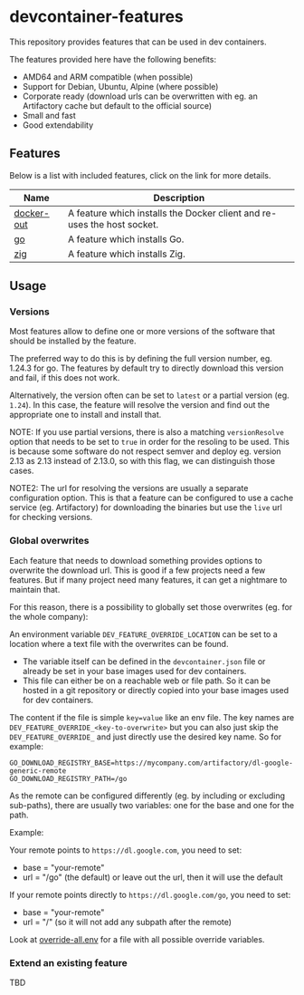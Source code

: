# devcontainer-features

This repository provides features that can be used in dev containers.

The features provided here have the following benefits:
* AMD64 and ARM compatible (when possible)
* Support for Debian, Ubuntu, Alpine (where possible)
* Corporate ready (download urls can be overwritten with eg. an Artifactory cache but default to the official source)
* Small and fast
* Good extendability

## Features

Below is a list with included features, click on the link for more details.

| Name | Description |
| --- | --- |
| [docker-out](./features/src/docker-out/README.md) | A feature which installs the Docker client and re-uses the host socket. |
| [go](./features/src/go/README.md) | A feature which installs Go. |
| [zig](./features/src/zig/README.md) | A feature which installs Zig. |

## Usage

### Versions

Most features allow to define one or more versions of the software that should be installed by the feature.

The preferred way to do this is by defining the full version number, eg. 1.24.3 for go. The features by default try to directly download this version and fail, if this does not work.

Alternatively, the version often can be set to `latest` or a partial version (eg. `1.24`). In this case, the feature will resolve the version and find out the appropriate one to install and install that.

NOTE: If you use partial versions, there is also a matching `versionResolve` option that needs to be set to `true` in order for the resoling to be used. This is because some software do not respect semver and deploy eg. version 2.13 as 2.13 instead of 2.13.0, so with this flag, we can distinguish those cases.

NOTE2: The url for resolving the versions are usually a separate configuration option. This is that a feature can be configured to use a cache service (eg. Artifactory) for downloading the binaries but use the `live` url for checking versions.

### Global overwrites

Each feature that needs to download something provides options to overwrite the download url.
This is good if a few projects need a few features.
But if many project need many features, it can get a nightmare to maintain that.

For this reason, there is a possibility to globally set those overwrites (eg. for the whole company):

An environment variable `DEV_FEATURE_OVERRIDE_LOCATION` can be set to a location where a text file with the overwrites can be found.
* The variable itself can be defined in the `devcontainer.json` file or already be set in your base images used for dev containers.
* This file can either be on a reachable web or file path. So it can be hosted in a git repository or directly copied into your base images used for dev containers.

The content if the file is simple `key=value` like an env file.
The key names are `DEV_FEATURE_OVERRIDE_<key-to-overwrite>` but you can also just skip the `DEV_FEATURE_OVERRIDE_` and just directly use the desired key name. So for example:
```
GO_DOWNLOAD_REGISTRY_BASE=https://mycompany.com/artifactory/dl-google-generic-remote
GO_DOWNLOAD_REGISTRY_PATH=/go
```
As the remote can be configured differently (eg. by including or excluding sub-paths), there are usually two variables: one for the base and one for the path.

Example:

Your remote points to `https://dl.google.com`, you need to set:
* base = "your-remote"
* url = "/go" (the default) or leave out the url, then it will use the default

If your remote points directly to `https://dl.google.com/go`, you need to set:
* base = "your-remote"
* url = "/" (so it will not add any subpath after the remote)

Look at [override-all.env](./override-all.env) for a file with all possible override variables.

### Extend an existing feature

TBD

